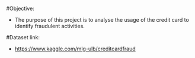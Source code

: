 #Objective:
* The purpose of this project is to analyse the usage of the credit card to identify fraudulent activities.

#Dataset link:
* https://www.kaggle.com/mlg-ulb/creditcardfraud
